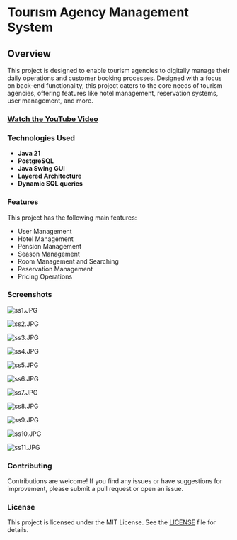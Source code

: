 # Tourısm Agency Management System

## Overview

This project is designed to enable tourism agencies to digitally manage their daily operations and customer booking processes.
Designed with a focus on back-end functionality, this project caters to the core needs of tourism agencies,
offering features like hotel management, reservation systems, user management, and more.

### [Watch the YouTube Video](https://youtu.be/JD-L9ti3jTY?feature=shared) 

### Technologies Used
- **Java 21**
- **PostgreSQL**
- **Java Swing GUI**
- **Layered Architecture**
- **Dynamic SQL queries**

### Features
This project has the following main features:
- User Management
- Hotel Management
- Pension Management
- Season Management
- Room Management and Searching
- Reservation Management
- Pricing Operations

### Screenshots

![ss1.JPG](src%2Fimg%2Fss1.JPG)

![ss2.JPG](src%2Fimg%2Fss2.JPG)

![ss3.JPG](src%2Fimg%2Fss3.JPG)

![ss4.JPG](src%2Fimg%2Fss4.JPG)

![ss5.JPG](src%2Fimg%2Fss5.JPG)

![ss6.JPG](src%2Fimg%2Fss6.JPG)

![ss7.JPG](src%2Fimg%2Fss7.JPG)

![ss8.JPG](src%2Fimg%2Fss8.JPG)

![ss9.JPG](src%2Fimg%2Fss9.JPG)

![ss10.JPG](src%2Fimg%2Fss10.JPG)

![ss11.JPG](src%2Fimg%2Fss11.JPG)

### Contributing
Contributions are welcome! If you find any issues or have suggestions for improvement, please submit a pull request or open an issue.

### License
This project is licensed under the MIT License. See the [LICENSE](LICENSE) file for details.